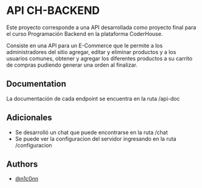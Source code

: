 
# API CH-BACKEND

Este proyecto corresponde a una API desarrollada como proyecto final para el curso Programación Backend en la plataforma CoderHouse.

Consiste en una API para un E-Commerce que le permite a los administradores del sitio agregar, editar y eliminar productos y a los usuarios comunes, obtener y agregar los diferentes productos a su carrito de compras pudiendo generar una orden al finalizar.


## Documentation

La documentación de cada endpoint se encuentra en la ruta /api-doc

## Adicionales

- Se desarrolló un chat que puede encontrarse en la ruta /chat
- Se puede ver la configuracion del servidor ingresando en la ruta /configuracion

## Authors

- [@n1c0nn](https://github.com/nic0nn)

